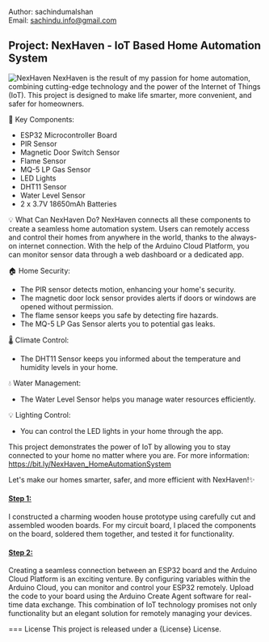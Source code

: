 Author: sachindumalshan <br>
Email: sachindu.info@gmail.com

<h2>Project: NexHaven - IoT Based Home Automation System</h2>

![NexHaven](https://github.com/sachindumalshan/NexHaven/assets/73152414/762239ca-b746-451d-969d-898f3cd1d57e)
NexHaven is the result of my passion for home automation, combining cutting-edge technology and the power of the Internet of Things (IoT). This project is designed to make life smarter, more convenient, and safer for homeowners.

🧩 Key Components:
- ESP32 Microcontroller Board
- PIR Sensor
- Magnetic Door Switch Sensor
- Flame Sensor
- MQ-5 LP Gas Sensor
- LED Lights
- DHT11 Sensor
- Water Level Sensor
- 2 x 3.7V 18650mAh Batteries

💡 What Can NexHaven Do?
NexHaven connects all these components to create a seamless home automation system. Users can remotely access and control their homes from anywhere in the world, thanks to the always-on internet connection. With the help of the Arduino Cloud Platform, you can monitor sensor data through a web dashboard or a dedicated app.

🏠 Home Security:
- The PIR sensor detects motion, enhancing your home's security.
- The magnetic door lock sensor provides alerts if doors or windows are opened without permission.
- The flame sensor keeps you safe by detecting fire hazards.
- The MQ-5 LP Gas Sensor alerts you to potential gas leaks.

🌡️ Climate Control:
- The DHT11 Sensor keeps you informed about the temperature and humidity levels in your home.

💧 Water Management:
- The Water Level Sensor helps you manage water resources efficiently.

💡 Lighting Control:
- You can control the LED lights in your home through the app.

This project demonstrates the power of IoT by allowing you to stay connected to your home no matter where you are. 
For more information: https://bit.ly/NexHaven_HomeAutomationSystem

Let's make our homes smarter, safer, and more efficient with NexHaven!✨


<h4><u>Step 1:</u></h4>
I constructed a charming wooden house prototype using carefully cut and assembled wooden boards. For my circuit board, I placed the components on the board, soldered them together, and tested it for functionality.

<h4><u>Step 2:</u></h4>
Creating a seamless connection between an ESP32 board and the Arduino Cloud Platform is an exciting venture. By configuring variables within the Arduino Cloud, you can monitor and control your ESP32 remotely. Upload the code to your board using the Arduino Create Agent software for real-time data exchange. This combination of IoT technology promises not only functionality but an elegant solution for remotely managing your devices.


=== License
This project is released under a {License} License.
